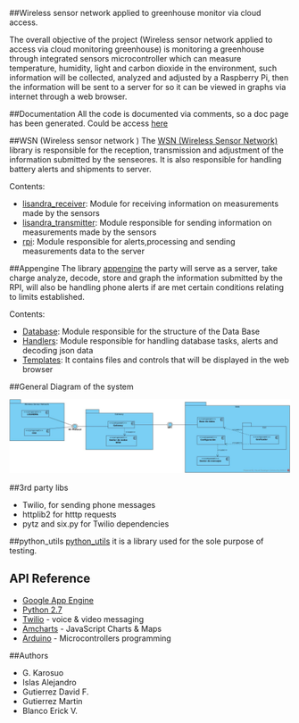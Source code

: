 ##Wireless sensor network applied to greenhouse monitor via cloud access.

The overall objective of the project (Wireless sensor network applied to
access via cloud monitoring greenhouse) is monitoring a
greenhouse through integrated sensors microcontroller
which can measure temperature, humidity, light and carbon dioxide
in the environment, such information will be collected, analyzed and adjusted by a
Raspberry Pi, then the information will be sent to a server for
so it can be viewed in graphs via internet through
a web browser.

##Documentation
All the code is documented via comments, so a doc page has been generated.
Could be access [here](https://sensado-invernadero.appspot.com/Documentation/html/index.html)

##WSN (Wireless sensor network )
The [WSN (Wireless Sensor Network)](https://github.com/david9106/IS-Repo-Equipo2/tree/master/WSN) library is responsible for the reception,
transmission and adjustment of the information submitted by the senseores.
It is also responsible for handling battery alerts and shipments to
server.

Contents:
* [lisandra_receiver](https://github.com/david9106/IS-Repo-Equipo2/tree/master/WSN/lisandra_receiver): Module for receiving information on measurements made by the sensors
* [lisandra_transmitter](https://github.com/david9106/IS-Repo-Equipo2/tree/master/WSN/lisandra_transmitter): Module responsible for sending information on measurements made by the sensors
* [rpi](https://github.com/david9106/IS-Repo-Equipo2/tree/master/WSN/rpi): Module responsible for alerts,processing and sending measurements data to the server

##Appengine
The library [appengine](https://github.com/david9106/IS-Repo-Equipo2/tree/master/appengine) the party will serve as a server, take charge
analyze, decode, store and graph the information submitted by the
RPI, will also be handling phone alerts if are met
certain conditions relating to limits established.

Contents:
* [Database](https://github.com/david9106/IS-Repo-Equipo2/tree/master/appengine/Database): Module responsible for the structure of the Data Base
* [Handlers](https://github.com/david9106/IS-Repo-Equipo2/tree/master/appengine/Handlers): Module responsible for handling database tasks, alerts and decoding json data
* [Templates](https://github.com/david9106/IS-Repo-Equipo2/tree/master/appengine/Templates): It contains files and controls that will be displayed in the web browser

##General Diagram of the system

![alt tag](https://github.com/david9106/GreenhouseMonitor/blob/graficar_maximos/appengine/Documentation/Diagrams/Estructura%20general.jpg)

##3rd party libs

* Twilio, for sending phone messages
* httplib2 for htttp requests
* pytz and six.py for Twilio dependencies


##python_utils
[python_utils](https://github.com/david9106/IS-Repo-Equipo2/tree/master/python_utils) it is a library used for the sole purpose of testing.



## API Reference
* [Google App Engine](https://cloud.google.com/appengine/docs)
* [Python 2.7](https://www.python.org/download/releases/2.7/)
* [Twilio](https://www.twilio.com/) - voice & video messaging
* [Amcharts](https://www.amcharts.com/) - JavaScript Charts & Maps
* [Arduino](https://www.arduino.cc/) - Microcontrollers programming
	
##Authors
 - G. Karosuo
 - Islas Alejandro
 - Gutierrez David F.
 - Gutierrez Martin
 - Blanco Erick V.
